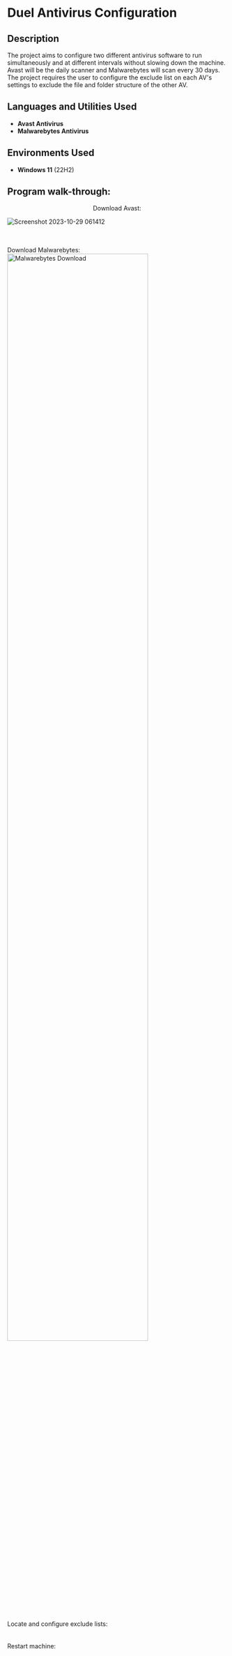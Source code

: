 <h1>Duel Antivirus Configuration</h1>

<h2>Description</h2>
The project aims to configure two different antivirus software to run simultaneously and at different intervals without slowing down the machine. Avast will be the daily scanner and Malwarebytes will scan every 30 days. The project requires the user to configure the exclude list on each AV's settings to exclude the file and folder structure of the other AV.
<br />


<h2>Languages and Utilities Used</h2>

- <b>Avast Antivirus</b> 
- <b>Malwarebytes Antivirus</b>

<h2>Environments Used </h2>

- <b>Windows 11</b> (22H2)

<h2>Program walk-through:</h2>

<p align="center">
Download Avast: <br/>

 ![Screenshot 2023-10-29 061412](https://github.com/cody-walker/DuelAVConfig/assets/148695140/ccd1129a-aee4-41ab-a744-65b762d66ea7)


<br />
<br />
Download Malwarebytes: <br/>
<img src="https://imgur.com/a/vOa2nrZ" height="80%" width="80%" alt="Malwarebytes Download"/> 
<br />
<br />
Locate and configure exclude lists: <br/>
<br />
<br />
Restart machine:  <br/>
<br />
<br />
</p>

<!--
 ```diff
- text in red
+ text in green
! text in orange
# text in gray
@@ text in purple (and bold)@@
```
--!>
